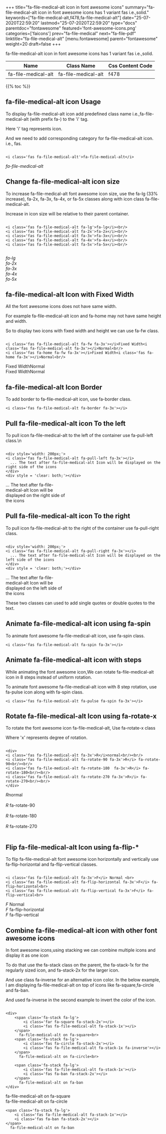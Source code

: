 +++
title="fa-file-medical-alt icon in font awesome icons"
summary="fa-file-medical-alt icon in font awesome icons has 1 variant fas i.e.,solid."
keywords=["fa-file-medical-alt,f478,fa-file-medical-alt"]
date="25-07-2020T22:59:20"
lastmod="25-07-2020T22:59:20"
type="docs"
parentdoc="fontawesome"
featured='font-awesome-icons.png'
categories=['faicons']
prev="fa-file-medical"
next="fa-file-pdf"
linktitle="fa-file-medical-alt"
[menu.fontawesome]
parent="fontawesome"
weight=20
draft=false
+++


fa-file-medical-alt icon in font awesome icons has 1 variant fas i.e.,solid.

<div class='table-responsive'><table class='table'><thead><tr><th>Name</th><th>Class Name</th><th>Css Content Code</th></tr></thead><tbody><tr><td>fa-file-medical-alt</td><td>fa-file-medical-alt</td><td>f478</td></tr></tbody></table></div>


{{% toc %}}


## fa-file-medical-alt icon Usage

To display fa-file-medical-alt icon add predefined class name i.e.,fa-file-medical-alt (with prefix fa-) to the 'i' tag.

Here 'i' tag represents icon.

And we need to add corresponding category for fa-file-medical-alt icon. i.e., fas.


```

<i class='fas fa-file-medical-alt'>fa-file-medical-alt</i>
```

<i class='fas fa-file-medical-alt'>fa-file-medical-alt</i>




## Change fa-file-medical-alt icon size
To increase fa-file-medical-alt font awesome icon size, use the fa-lg (33% increase), fa-2x, fa-3x, fa-4x, or fa-5x classes along with icon class fa-file-medical-alt.

Increase in icon size will be relative to their parent container. 

```

<i class='fas fa-file-medical-alt fa-lg'>fa-lg</i><br/>
<i class='fas fa-file-medical-alt fa-2x'>fa-2x</i><br/>
<i class='fas fa-file-medical-alt fa-3x'>fa-3x</i><br/>
<i class='fas fa-file-medical-alt fa-4x'>fa-4x</i><br/>
<i class='fas fa-file-medical-alt fa-5x'>fa-5x</i><br/>
            
```

<i class='fas fa-file-medical-alt fa-lg'>fa-lg</i><br/>
<i class='fas fa-file-medical-alt fa-2x'>fa-2x</i><br/>
<i class='fas fa-file-medical-alt fa-3x'>fa-3x</i><br/>
<i class='fas fa-file-medical-alt fa-4x'>fa-4x</i><br/>
<i class='fas fa-file-medical-alt fa-5x'>fa-5x</i><br/>
            



## fa-file-medical-alt Icon with Fixed Width 

All the font awesome icons does not have same width.

For example fa-file-medical-alt icon and fa-home may not have same height and width.

So to display two icons with fixed width and height we can use fa-fw class.


```

<i class='fas fa-file-medical-alt fa-fw fa-3x'></i>Fixed Width<i class='fas fa-file-medical-alt fa-3x'></i>Normal<br/>
<i class='fas fa-home fa-fw fa-3x'></i>Fixed Width<i class='fas fa-home fa-3x'></i>Normal<br/>
```

<i class='fas fa-file-medical-alt fa-fw fa-3x'></i>Fixed Width<i class='fas fa-file-medical-alt fa-3x'></i>Normal<br/>
<i class='fas fa-home fa-fw fa-3x'></i>Fixed Width<i class='fas fa-home fa-3x'></i>Normal<br/>



## fa-file-medical-alt Icon Border 

To add border to fa-file-medical-alt icon, use fa-border class.


```
<i class='fas fa-file-medical-alt fa-border fa-3x'></i>

```
<i class='fas fa-file-medical-alt fa-border fa-3x'></i>





## Pull fa-file-medical-alt icon To the left

To pull icon fa-file-medical-alt to the left of the container use fa-pull-left class.\n

```

<div style='width: 200px;'>
<i class='fas fa-file-medical-alt fa-pull-left fa-3x'></i>
  ... The text after fa-file-medical-alt Icon will be displayed on the right side of the icons
</div>
<div style = 'clear: both;'></div>
```

<div style='width: 200px;'>
<i class='fas fa-file-medical-alt fa-pull-left fa-3x'></i>
  ... The text after fa-file-medical-alt Icon will be displayed on the right side of the icons
</div>
<div style = 'clear: both;'></div>




## Pull fa-file-medical-alt icon To the right
To pull icon fa-file-medical-alt to the right of the container use fa-pull-right class.

```

<div style='width: 200px;'>
<i class='fas fa-file-medical-alt fa-pull-right fa-3x'></i>
  ... The text after fa-file-medical-alt Icon will be displayed on the left side of the icons
</div>
<div style = 'clear: both;'></div>
```

<div style='width: 200px;'>
<i class='fas fa-file-medical-alt fa-pull-right fa-3x'></i>
  ... The text after fa-file-medical-alt Icon will be displayed on the left side of the icons
</div>
<div style = 'clear: both;'></div>

These two classes can used to add single quotes or double quotes to the text.


## Animate fa-file-medical-alt icon using fa-spin
To animate font awesome fa-file-medical-alt icon, use fa-spin class.

```
<i class='fas fa-file-medical-alt fa-spin fa-3x'></i>
```
<i class='fas fa-file-medical-alt fa-spin fa-3x'></i>




## Animate fa-file-medical-alt icon with steps
While animating the font awesome icon,We can rotate fa-file-medical-alt icon in 8 steps instead of uniform rotation.

To animate font awesome fa-file-medical-alt icon with 8 step rotation, use fa-pulse icon along with fa-spin class.


```
<i class='fas fa-file-medical-alt fa-pulse fa-spin fa-3x'></i>

```
<i class='fas fa-file-medical-alt fa-pulse fa-spin fa-3x'></i>





## Rotate fa-file-medical-alt Icon using fa-rotate-x
To rotate the font awesome icon fa-file-medical-alt, Use fa-rotate-x class

Where 'x' represents degree of rotation.


```

<div>
<i class='fas fa-file-medical-alt fa-3x'>R</i>normal<br/><br/>
<i class='fas fa-file-medical-alt fa-rotate-90 fa-3x'>R</i> fa-rotate-90<br/><br/> 
<i class='fas fa-file-medical-alt fa-rotate-180  fa-3x'>R</i> fa-rotate-180<br/><br/> 
<i class='fas fa-file-medical-alt fa-rotate-270 fa-3x'>R</i> fa-rotate-270<br/><br/>
</div>
```

<div>
<i class='fas fa-file-medical-alt fa-3x'>R</i>normal<br/><br/>
<i class='fas fa-file-medical-alt fa-rotate-90 fa-3x'>R</i> fa-rotate-90<br/><br/> 
<i class='fas fa-file-medical-alt fa-rotate-180  fa-3x'>R</i> fa-rotate-180<br/><br/> 
<i class='fas fa-file-medical-alt fa-rotate-270 fa-3x'>R</i> fa-rotate-270<br/><br/>
</div>




## Flip fa-file-medical-alt Icon using fa-flip-*
To flip fa-file-medical-alt font awesome icon horizontally and vertically use fa-flip-horizontal and fa-flip-vertical classes. 

```

<i class='fas fa-file-medical-alt fa-3x'>F</i> Normal <br>
<i class='fas fa-file-medical-alt fa-flip-horizontal fa-3x'>F</i> fa-flip-horizontal<br>
<i class='fas fa-file-medical-alt fa-flip-vertical fa-3x'>F</i> fa-flip-vertical<br>
```

<i class='fas fa-file-medical-alt fa-3x'>F</i> Normal <br>
<i class='fas fa-file-medical-alt fa-flip-horizontal fa-3x'>F</i> fa-flip-horizontal<br>
<i class='fas fa-file-medical-alt fa-flip-vertical fa-3x'>F</i> fa-flip-vertical<br>




## Combine fa-file-medical-alt icon with other font awesome icons
In font awesome icons,using stacking we can combine multiple icons and display it as one icon 

To do that use the fa-stack class on the parent, the fa-stack-1x for the regularly sized icon, and fa-stack-2x for the larger icon.

And use class fa-inverse for an alternative icon color. 
In the below example, I am displaying fa-file-medical-alt on top of icons like fa-square,fa-circle and fa-ban.

And used fa-inverse in the second example to invert the color of the icon.

```

<div>
    <span class='fa-stack fa-lg'>
        <i class='far fa-square fa-stack-2x'></i>
        <i class='fas fa-file-medical-alt fa-stack-1x'></i>
    </span>
      fa-file-medical-alt on fa-square<br>
    <span class='fa-stack fa-lg'>
        <i class='fas fa-circle fa-stack-2x'></i>
        <i class='fas fa-file-medical-alt fa-stack-1x fa-inverse'></i>
    </span>
      fa-file-medical-alt on fa-circle<br>

    <span class='fa-stack fa-lg'>
        <i class='fas fa-file-medical-alt fa-stack-1x'></i>
        <i class='fas fa-ban fa-stack-2x'></i>
    </span>
      fa-file-medical-alt on fa-ban
</div>
```

<div>
    <span class='fa-stack fa-lg'>
        <i class='far fa-square fa-stack-2x'></i>
        <i class='fas fa-file-medical-alt fa-stack-1x'></i>
    </span>
      fa-file-medical-alt on fa-square<br>
    <span class='fa-stack fa-lg'>
        <i class='fas fa-circle fa-stack-2x'></i>
        <i class='fas fa-file-medical-alt fa-stack-1x fa-inverse'></i>
    </span>
      fa-file-medical-alt on fa-circle<br>

    <span class='fa-stack fa-lg'>
        <i class='fas fa-file-medical-alt fa-stack-1x'></i>
        <i class='fas fa-ban fa-stack-2x'></i>
    </span>
      fa-file-medical-alt on fa-ban
</div>







